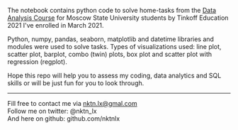 The notebook contains python code to solve home-tasks from the [Data Analysis Course](https://github.com/nktnlx/data_analysis_tinkoff_msu) for Moscow State University students by Tinkoff Education 2021 I've enrolled in March 2021.   



Python, numpy, pandas, seaborn, matplotlib and datetime libraries and modules were used to solve tasks. Types of visualizations used: line plot, scatter plot, barplot, combo (twin) plots, box plot and scatter plot with regression (regplot).  

 



Hope this repo will help you to assess my coding, data analytics and SQL skills or will be just fun for you to look through.    



--------------------------------------------
Fill free to contact me via nktn.lx@gmal.com  
Follow me on twitter: @nktn_lx  
And here on github: github.com/nktnlx  